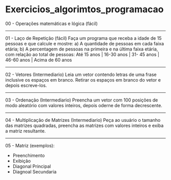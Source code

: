 # Exercicios_algorimtos_programacao

00 - Operações matemáticas e lógica (fácil)

-------------------------------------------------------------------------------------------------------------------------------------
01 - Laço de Repetição (fácil)
Faça um programa que receba a idade de 15 pessoas e que calcule e mostre:
a)	A quantidade de pessoas em cada faixa etária;
b)	A percentagem de pessoas na primeira e na última faixa etária, com relação ao total de pessoas: 
Até 15 anos | 16-30 anos | 31- 45 anos | 46-60 anos | Acima de 60 anos

-------------------------------------------------------------------------------------------------------------------------------------
02 - Vetores (Intermediario)
Leia um vetor contendo letras de uma frase inclusive os espaços em branco. Retirar os espaços em branco do vetor e depois escreve-los.

-------------------------------------------------------------------------------------------------------------------------------------
03 - Ordenação (Intermediario)
Preencha um vetor com 100 posições de modo aleatório com valores inteiros, depois oderne de forma decrescente.

-------------------------------------------------------------------------------------------------------------------------------------
04 - Multiplicação de Matrizes (Intermediario)
Peça ao usuário o tamanho das matrizes quadradas, preencha as matrizes com valores inteiros e exiba a matriz resultante.

-------------------------------------------------------------------------------------------------------------------------------------
05 - Matriz (exemplos):
- Preenchimento
- Exibição 
- Diagonal Principal
- Diagnoal Secundaria


